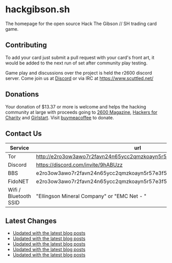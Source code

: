 # hackgibson.sh
The homepage for the open source Hack The Gibson // SH trading card game.


## Contributing

To add your card just submit a pull request with your card's front art, it would be added to the next run of set after community play testing.

Game play and discussions over the project is held the r2600 discord server. Come join us at [Discord](https://discord.com/invite/9hABUzz) or via IRC at https://www.scuttled.net/


## Donations

Your donation of $13.37 or more is welcome and helps the hacking community at large with proceeds going to [2600 Magazine](https://2600.com/), [Hackers for Charity](https://hackersforcharity.org) and [Girlstart](https://girlstart.org).  Visit [buymeacoffee](https://www.buymeacoffee.com/hackgibson.sh) to donate.


## Contact Us

Service | url
-|-
Tor | http://e2ro3ow3awo7r2favn24n65ycc2qmzkoayn5r57e3f56nvjwdcgg32ad.onion
Discord | https://discord.com/invite/9hABUzz
BBS | e2ro3ow3awo7r2favn24n65ycc2qmzkoayn5r57e3f56nvjwdcgg32ad.onion:23
FidoNET | e2ro3ow3awo7r2favn24n65ycc2qmzkoayn5r57e3f56nvjwdcgg32ad.onion:24554
Wifi / Bluetooth SSID | "Ellingson Mineral Company" or "EMC Net - <fidonet address>"

## Latest Changes
<!-- BLOG-POST-LIST:START -->
- [Updated with the latest blog posts](https://github.com/DFW2600/hackgibson.sh/commit/d2dd8a62424e67f07641edb67f5d956b210875c9)
- [Updated with the latest blog posts](https://github.com/DFW2600/hackgibson.sh/commit/2208961b8e37844b042a6133577cd4424817a54c)
- [Updated with the latest blog posts](https://github.com/DFW2600/hackgibson.sh/commit/1b5cfd96e2255d019e795b8c0d3a5351b62e5b33)
- [Updated with the latest blog posts](https://github.com/DFW2600/hackgibson.sh/commit/e9db1306b464b2d1ca9c5ffc4fce64407288b80d)
- [Updated with the latest blog posts](https://github.com/DFW2600/hackgibson.sh/commit/281e53988b9f933c258f2865635de4636ffd4c95)
<!-- BLOG-POST-LIST:END -->
